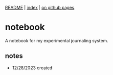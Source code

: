 [README](README.md) | [index](pageindex.md) | [on github pages](https://detmarp.github.io/notebook/)

# notebook
A notebook for my experimental journaling system.

## notes
* 12/28/2023 created
